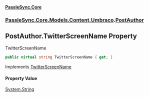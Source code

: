 #### [PassleSync.Core](index.md 'index')
### [PassleSync.Core.Models.Content.Umbraco](PassleSync.Core.Models.Content.Umbraco.md 'PassleSync.Core.Models.Content.Umbraco').[PostAuthor](PassleSync.Core.Models.Content.Umbraco.PostAuthor.md 'PassleSync.Core.Models.Content.Umbraco.PostAuthor')

## PostAuthor.TwitterScreenName Property

TwitterScreenName

```csharp
public virtual string TwitterScreenName { get; }
```

Implements [TwitterScreenName](https://docs.microsoft.com/en-us/dotnet/api/PassleSync.Core.API.Models.IBasicAuthorDetails.TwitterScreenName 'PassleSync.Core.API.Models.IBasicAuthorDetails.TwitterScreenName')

#### Property Value
[System.String](https://docs.microsoft.com/en-us/dotnet/api/System.String 'System.String')